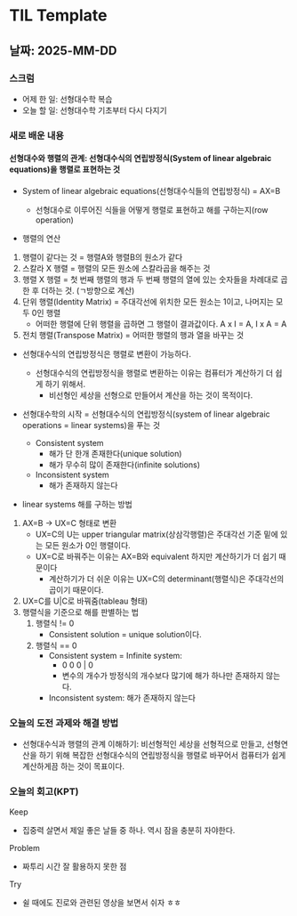 # TIL Template

## 날짜: 2025-MM-DD

### 스크럼
- 어제 한 일: 선형대수학 복습
- 오늘 할 일: 선형대수학 기초부터 다시 다지기

### 새로 배운 내용
#### 선형대수와 행렬의 관계: 선형대수식의 연립방정식(System of linear algebraic equations)을 행렬로 표현하는 것
- System of linear algebraic equations(선형대수식들의 연립방정식) = AX=B
    - 선형대수로 이루어진 식들을 어떻게 행렬로 표현하고 해를 구하는지(row operation)

- 행렬의 연산
1. 행렬이 같다는 것 = 행렬A와 행렬B의 원소가 같다
2. 스칼라 X 행렬 = 행렬의 모든 원소에 스칼라곱을 해주는 것
3. 행렬 X 행렬 = 첫 번째 행렬의 행과 두 번째 행렬의 열에 있는 숫자들을 차례대로 곱한 후 더하는 것. (ㄱ방향으로 계산)
4. 단위 행렬(Identity Matrix) = 주대각선에 위치한 모든 원소는 1이고, 나머지는 모두 0인 행렬
    - 어떠한 행렬에 단위 행렬을 곱하면 그 행렬이 결과값이다. A x I = A, I x A = A
5. 전치 행렬(Transpose Matrix) = 어떠한 행렬의 행과 열을 바꾸는 것

- 선형대수식의 연립방정식은 행렬로 변환이 가능하다.
    - 선형대수식의 연립방정식을 행렬로 변환하는 이유는 컴퓨터가 계산하기 더 쉽게 하기 위해서.
        - 비선형인 세상을 선형으로 만들어서 계산을 하는 것이 목적이다.

- 선형대수학의 시작 = 선형대수식의 연립방정식(system of linear algebraic operations = linear systems)을 푸는 것
    - Consistent system
        - 해가 단 한개 존재한다(unique solution)
        - 해가 무수히 많이 존재한다(infinite solutions)
    - Inconsistent system
        - 해가 존재하지 않는다

- linear systems 해를 구하는 방법
1. AX=B -> UX=C 형태로 변환
    - UX=C의 U는 upper triangular matrix(상삼각행렬)은 주대각선 기준 밑에 있는 모든 원소가 0인 행렬이다.
    - UX=C로 바꿔주는 이유는 AX=B와 equivalent 하지만 계산하기가 더 쉽기 때문이다
        - 계산하기가 더 쉬운 이유는 UX=C의 determinant(행렬식)은 주대각선의 곱이기 때문이다.
2. UX=C를 U|C로 바꿔줌(tableau 형태)
3. 행렬식을 기준으로 해를 판별하는 법
    1. 행렬식 != 0
        - Consistent solution = unique solution이다.
    2. 행렬식 == 0
        - Consistent system = Infinite system:
            - 0 0 0 | 0
            - 변수의 개수가 방정식의 개수보다 많기에 해가 하나만 존재하지 않는다.
        - Inconsistent system: 해가 존재하지 않는다

### 오늘의 도전 과제와 해결 방법
- 선형대수식과 행렬의 관계 이해하기: 비선형적인 세상을 선형적으로 만들고, 선형연산을 하기 위해 복잡한 선형대수식의 연립방정식을 행렬로 바꾸어서 컴퓨터가 쉽게 계산하게끔 하는 것이 목표이다.

### 오늘의 회고(KPT)
Keep
- 집중력 살면서 제일 좋은 날들 중 하나. 역시 잠을 충분히 자야한다. 

Problem
- 짜투리 시간 잘 활용하지 못한 점

Try
- 쉴 때에도 진로와 관련된 영상을 보면서 쉬자 ㅎㅎ
